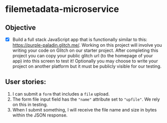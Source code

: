 # filemetadata-microservice

## Objective

- [x] Build a full stack JavaScript app that is functionally similar to this: <https://purple-paladin.glitch.me/>. Working on this project will involve you writing your code on Glitch on our starter project. After completing this project you can copy your public glitch url (to the homepage of your app) into this screen to test it! Optionally you may choose to write your project on another platform but it must be publicly visible for our testing.

## User stories:

1. I can submit a `form` that includes a `file` upload.
2. The form file input field has the `"name"` attribute set to `"upfile"`. We rely on this in testing.
3. When I submit something, I will receive the file name and size in bytes within the JSON response.
